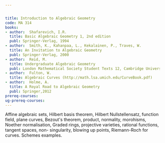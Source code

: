 ```yaml
---


title: Introduction to Algebraic Geometry
code: MA 314
books:
- author:  Shafarevich, I.R.
  title: Basic Algebraic Geometry 1, 2nd edition
  publ: Springer-Verlag, 1994
- author:  Smith, K., Kahanpaa, L., Kekalainen, P., Traves, W.
  title: An Invitation to Algebraic Geometry
  publ: Springer-Verlag, 2000
- author:  Reid, M.
  title: Undergraduate Algebraic Geometry
  publ: London Mathematical Society Student Texts 12, Cambridge University Press, 1988
- author:  Fulton, W.
  title: Algebraic Curves (http://math.lsa.umich.edu/CurveBook.pdf)
- author:  Holme, A.
  title: A Royal Road to Algebraic Geometry
  publ: Springer,2012
prereq-courses: 
ug-prereq-courses: 
---
```



Affine algebraic sets, Hilbert basis theorem, Hilbert Nullstellensatz, function
field, plane curves, Bezout's theorem, product, normality, morohisms, Noether
normalisation,
Graded rings, projective varieties, rational functions, tangent spaces, non-
singularity, blowing up points, Riemann-Roch for curves.
Schemes examples.
